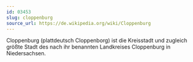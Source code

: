 ```yaml
---
id: 03453
slug: cloppenburg
source_url: https://de.wikipedia.org/wiki/Cloppenburg
---
```


Cloppenburg (plattdeutsch Cloppenborg) ist die Kreisstadt und zugleich größte Stadt des nach ihr benannten Landkreises Cloppenburg in Niedersachsen.
